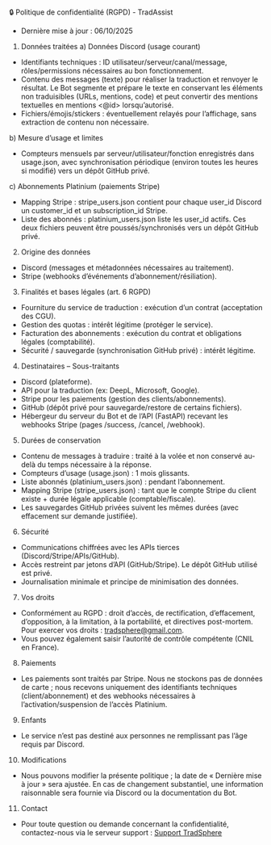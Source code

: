🔒 Politique de confidentialité (RGPD) - TradAssist
- Dernière mise à jour : 06/10/2025


1) Données traitées
a) Données Discord (usage courant)
- Identifiants techniques : ID utilisateur/serveur/canal/message, rôles/permissions nécessaires au bon fonctionnement.
- Contenu des messages (texte) pour réaliser la traduction et renvoyer le résultat. Le Bot segmente et prépare le texte en conservant les éléments non traduisibles (URLs, mentions, code) et peut convertir des mentions textuelles en mentions <@id> lorsqu’autorisé. 
- Fichiers/émojis/stickers : éventuellement relayés pour l’affichage, sans extraction de contenu non nécessaire. 

b) Mesure d’usage et limites
- Compteurs mensuels par serveur/utilisateur/fonction enregistrés dans usage.json, avec synchronisation périodique (environ toutes les heures si modifié) vers un dépôt GitHub privé. 

c) Abonnements Platinium (paiements Stripe)
- Mapping Stripe : stripe_users.json contient pour chaque user_id Discord un customer_id et un subscription_id Stripe. 
- Liste des abonnés : platinium_users.json liste les user_id actifs. Ces deux fichiers peuvent être poussés/synchronisés vers un dépôt GitHub privé. 

2) Origine des données
- Discord (messages et métadonnées nécessaires au traitement).
- Stripe (webhooks d’événements d’abonnement/résiliation). 

3) Finalités et bases légales (art. 6 RGPD)
- Fourniture du service de traduction : exécution d’un contrat (acceptation des CGU).
- Gestion des quotas : intérêt légitime (protéger le service).
- Facturation des abonnements : exécution du contrat et obligations légales (comptabilité).
- Sécurité / sauvegarde (synchronisation GitHub privé) : intérêt légitime. 

4) Destinataires – Sous-traitants
- Discord (plateforme).
- API pour la traduction (ex: DeepL, Microsoft, Google). 
- Stripe pour les paiements (gestion des clients/abonnements). 
- GitHub (dépôt privé pour sauvegarde/restore de certains fichiers). 
- Hébergeur du serveur du Bot et de l’API (FastAPI) recevant les webhooks Stripe (pages /success, /cancel, /webhook). 

5) Durées de conservation
- Contenu de messages à traduire : traité à la volée et non conservé au-delà du temps nécessaire à la réponse.
- Compteurs d’usage (usage.json) : 1 mois glissants.
- Liste abonnés (platinium_users.json) : pendant l’abonnement.
- Mapping Stripe (stripe_users.json) : tant que le compte Stripe du client existe + durée légale applicable (comptable/fiscale).
- Les sauvegardes GitHub privées suivent les mêmes durées (avec effacement sur demande justifiée). 

6) Sécurité
- Communications chiffrées avec les APIs tierces (Discord/Stripe/APIs/GitHub).
- Accès restreint par jetons d’API (GitHub/Stripe). Le dépôt GitHub utilisé est privé. 
- Journalisation minimale et principe de minimisation des données.

7) Vos droits
- Conformément au RGPD : droit d’accès, de rectification, d’effacement, d’opposition, à la limitation, à la portabilité, et directives post-mortem. Pour exercer vos droits : tradsphere@gmail.com.
- Vous pouvez également saisir l’autorité de contrôle compétente (CNIL en France).

8) Paiements
- Les paiements sont traités par Stripe. Nous ne stockons pas de données de carte ; nous recevons uniquement des identifiants techniques (client/abonnement) et des webhooks nécessaires à l’activation/suspension de l’accès Platinium. 

9) Enfants
- Le service n’est pas destiné aux personnes ne remplissant pas l’âge requis par Discord.

10) Modifications
- Nous pouvons modifier la présente politique ; la date de « Dernière mise à jour » sera ajustée. En cas de changement substantiel, une information raisonnable sera fournie via Discord ou la documentation du Bot.

11) Contact
- Pour toute question ou demande concernant la confidentialité, contactez-nous via le serveur support : [Support TradSphere](https://discord.gg/c5zvbAWwu8)

